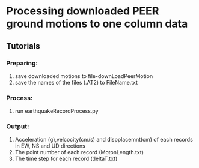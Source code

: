 # Processing downloaded PEER ground motions to  one column data     
## Tutorials     
### Preparing: 
1. save downloaded motions to file-downLoadPeerMotion     
2. save the names of the files (.AT2) to FileName.txt
### Process:
1. run earthquakeRecordProcess.py
### Output: 
1. Acceleration (g),velcocity(cm/s) and dispplacemnt(cm) of each records in EW, NS and UD directions      
2. The point number of each record (MotonLength.txt)      
3. The time step for each record (deltaT.txt)       


